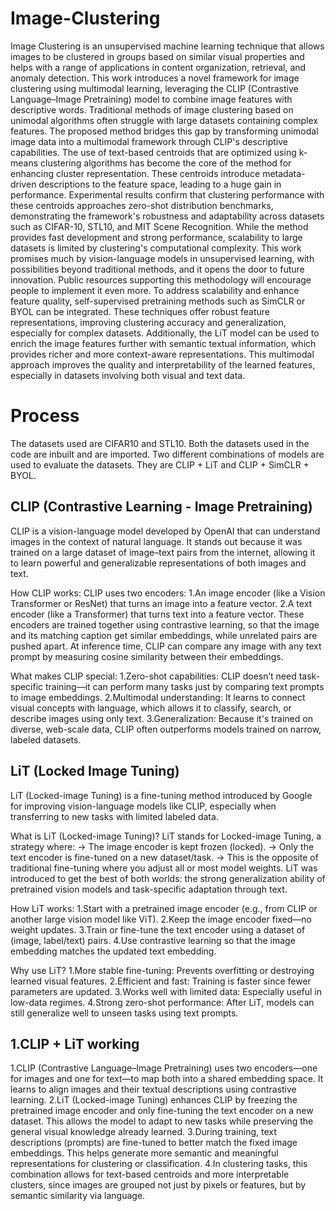 # Image-Clustering
Image Clustering is an unsupervised machine learning technique that allows images to be clustered in groups based on similar visual properties and helps with a range of applications in content organization, retrieval, and anomaly detection. This work introduces a novel framework for image clustering using multimodal learning, leveraging the CLIP (Contrastive Language–Image Pretraining) model to combine image features with descriptive words. Traditional methods of image clustering based on unimodal algorithms often struggle with large datasets containing complex features. The proposed method bridges this gap by transforming unimodal image data into a multimodal framework through CLIP's descriptive capabilities. The use of text-based centroids that are optimized using k-means clustering algorithms has become the core of the method for enhancing cluster representation. These centroids introduce metadata-driven descriptions to the feature space, leading to a huge gain in performance. Experimental results confirm that clustering performance with these centroids approaches zero-shot distribution benchmarks, demonstrating the framework's robustness and adaptability across datasets such as CIFAR-10, STL10, and MIT Scene Recognition. While the method provides fast development and strong performance, scalability to large datasets is limited by clustering's computational complexity. This work promises much by vision-language models in unsupervised learning, with possibilities beyond traditional methods, and it opens the door to future innovation. Public resources supporting this methodology will encourage people to implement it even more. To address scalability and enhance feature quality, self-supervised pretraining methods such as SimCLR or BYOL can be integrated. These techniques offer robust feature representations, improving clustering accuracy and generalization, especially for complex datasets. Additionally, the LiT model can be used to enrich the image features further with semantic textual information, which provides richer and more context-aware representations. This multimodal approach improves the quality and interpretability of the learned features, especially in datasets involving both visual and text data.

# Process
The datasets used are CIFAR10 and STL10. Both the datasets used in the code are inbuilt and are imported.
Two different combinations of models are used to evaluate the datasets. They are CLIP + LiT and CLIP + SimCLR + BYOL.

## CLIP (Contrastive Learning - Image Pretraining)
CLIP is a vision-language model developed by OpenAI that can understand images in the context of natural language. It stands out because it was trained on a large dataset of image–text pairs from the internet, allowing it to learn powerful and generalizable representations of both images and text.

How CLIP works:
CLIP uses two encoders:
1.An image encoder (like a Vision Transformer or ResNet) that turns an image into a feature vector.
2.A text encoder (like a Transformer) that turns text into a feature vector.
These encoders are trained together using contrastive learning, so that the image and its matching caption get similar embeddings, while unrelated pairs are pushed apart.
At inference time, CLIP can compare any image with any text prompt by measuring cosine similarity between their embeddings.

What makes CLIP special:
1.Zero-shot capabilities: CLIP doesn’t need task-specific training—it can perform many tasks just by comparing text prompts to image embeddings.
2.Multimodal understanding: It learns to connect visual concepts with language, which allows it to classify, search, or describe images using only text.
3.Generalization: Because it's trained on diverse, web-scale data, CLIP often outperforms models trained on narrow, labeled datasets.

## LiT (Locked Image Tuning)
LiT (Locked-image Tuning) is a fine-tuning method introduced by Google for improving vision-language models like CLIP, especially when transferring to new tasks with limited labeled data.

What is LiT (Locked-image Tuning)?
LiT stands for Locked-image Tuning, a strategy where:
-> The image encoder is kept frozen (locked).
-> Only the text encoder is fine-tuned on a new dataset/task.
-> This is the opposite of traditional fine-tuning where you adjust all or most model weights. LiT was introduced to get the best of both worlds: the strong generalization ability of pretrained vision models and task-specific adaptation through text.

How LiT works:
1.Start with a pretrained image encoder (e.g., from CLIP or another large vision model like ViT).
2.Keep the image encoder fixed—no weight updates.
3.Train or fine-tune the text encoder using a dataset of (image, label/text) pairs.
4.Use contrastive learning so that the image embedding matches the updated text embedding.

Why use LiT?
1.More stable fine-tuning: Prevents overfitting or destroying learned visual features.
2.Efficient and fast: Training is faster since fewer parameters are updated.
3.Works well with limited data: Especially useful in low-data regimes.
4.Strong zero-shot performance: After LiT, models can still generalize well to unseen tasks using text prompts.

## 1.CLIP + LiT working
1.CLIP (Contrastive Language–Image Pretraining) uses two encoders—one for images and one for text—to map both into a shared embedding space. It learns to align images and their textual descriptions using contrastive learning.
2.LiT (Locked-image Tuning) enhances CLIP by freezing the pretrained image encoder and only fine-tuning the text encoder on a new dataset. This allows the model to adapt to new tasks while preserving the general visual knowledge already learned.
3.During training, text descriptions (prompts) are fine-tuned to better match the fixed image embeddings. This helps generate more semantic and meaningful representations for clustering or classification.
4.In clustering tasks, this combination allows for text-based centroids and more interpretable clusters, since images are grouped not just by pixels or features, but by semantic similarity via language.
